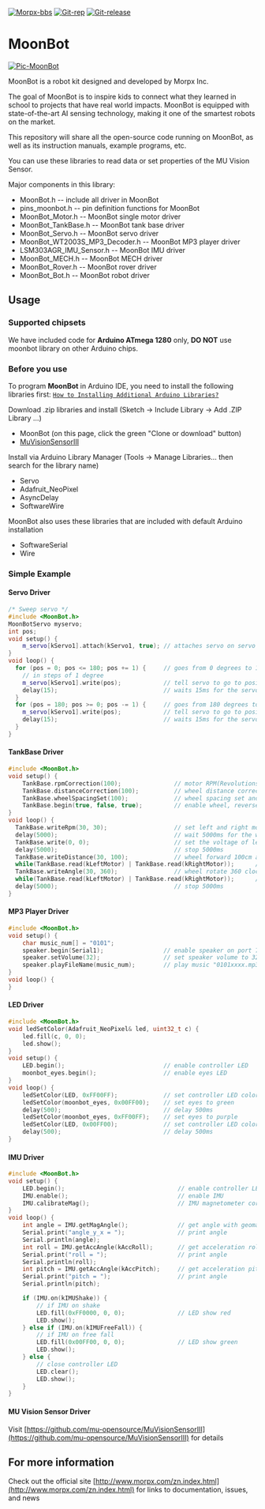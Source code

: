 [![Morpx-bbs](http://bbs.morpx.com/template/mu/images/logo.png)](http://bbs.morpx.com/forum.php)
[![Git-rep](https://img.shields.io/github/repo-size/mu-opensource/MoonBot.svg)](https://github.com/mu-opensource/MoonBot)
[![Git-release](https://img.shields.io/github/downloads/mu-opensource/MoonBot/total.svg)](https://github.com/mu-opensource/MoonBot/releases)


# MoonBot

[![Pic-MoonBot](http://mai.morpx.com/images/moonbot/moonbot.png)](http://mai.morpx.com/)

MoonBot is a robot kit designed and developed by Morpx Inc.

The goal of MoonBot is to inspire kids to connect what they learned in school to projects that have real world impacts. MoonBot is equipped with state-of-the-art AI sensing technology, making it one of the smartest robots on the market.

This repository will share all the open-source code running on MoonBot, as well as its instruction manuals, example programs, etc.

You can use these libraries to read data or set properties of the MU Vision Sensor.

Major components in this library:

* MoonBot.h -- include all driver in MoonBot
* pins_moonbot.h -- pin definition functions for MoonBot
* MoonBot_Motor.h -- MoonBot single motor driver
* MoonBot_TankBase.h -- MoonBot tank base driver
* MoonBot_Servo.h -- MoonBot servo driver
* MoonBot_WT2003S_MP3_Decoder.h -- MoonBot MP3 player driver
* LSM303AGR_IMU_Sensor.h -- MoonBot IMU driver
* MoonBot_MECH.h -- MoonBot MECH driver
* MoonBot_Rover.h -- MoonBot rover driver
* MoonBot_Bot.h --  MoonBot robot driver

## Usage

### Supported chipsets

We have included code for **Arduino ATmega 1280** only, **DO NOT** use moonbot library on other Arduino chips. 

### Before you use

To program **MoonBot** in Arduino IDE, you need to install the following libraries first:
[`How to Installing Additional Arduino Libraries?`](https://www.arduino.cc/en/Guide/Libraries/?setlang=en)

Download .zip libraries and install (Sketch -> Include Library -> Add .ZIP Library ...)
* MoonBot (on this page, click the green "Clone or download" button)
* [MuVisionSensorIII](https://github.com/mu-opensource/MuVisionSensorIII)

Install via Arduino Library Manager (Tools -> Manage Libraries... then search for the library name)
* Servo
* Adafruit_NeoPixel
* AsyncDelay
* SoftwareWire

MoonBot also uses these libraries that are included with default Arduino installation
* SoftwareSerial
* Wire

### Simple Example

#### Servo Driver

```cpp
/* Sweep servo */
#include <MoonBot.h>
MoonBotServo myservo;
int pos;
void setup() {
    m_servo[kServo1].attach(kServo1, true); // attaches servo on servo port 1, and reverse directions
}
void loop() {
  for (pos = 0; pos <= 180; pos += 1) {     // goes from 0 degrees to 180 degrees
    // in steps of 1 degree
    m_servo[kServo1].write(pos);            // tell servo to go to position in variable 'pos'
    delay(15);                              // waits 15ms for the servo to reach the position
  }
  for (pos = 180; pos >= 0; pos -= 1) {     // goes from 180 degrees to 0 degrees
    m_servo[kServo1].write(pos);            // tell servo to go to position in variable 'pos'
    delay(15);                              // waits 15ms for the servo to reach the position
  }
}
```

#### TankBase Driver

```cpp
#include <MoonBot.h>
void setup() {
    TankBase.rpmCorrection(100);               // motor RPM(Revolutions Per Minute) correction(for function `writeRpm()`)
    TankBase.distanceCorrection(100);          // wheel distance correction(for function `writeDistance()`)
    TankBase.wheelSpacingSet(100);             // wheel spacing set and correction(for function `writeAngle()`)
    TankBase.begin(true, false, true);         // enable wheel, reverse left motor directions and enable encoder component
}
void loop() {
  TankBase.writeRpm(30, 30);                   // set left and right motor speed 30RPM
  delay(5000);                                 // wait 5000ms for the wheel to forward
  TankBase.write(0, 0);                        // set the voltage of left and right motors to 0 to stop rotation
  delay(5000);                                 // stop 5000ms
  TankBase.writeDistance(30, 100);             // wheel forward 100cm at 30RPM
  while(TankBase.read(kLeftMotor) | TankBase.read(kRightMotor));      // waiting for wheel to stop
  TankBase.writeAngle(30, 360);                // wheel rotate 360 clockwise
  while(TankBase.read(kLeftMotor) | TankBase.read(kRightMotor));      // waiting for wheel to stop
  delay(5000);                                 // stop 5000ms
}
```

#### MP3 Player Driver

```cpp
#include <MoonBot.h>
void setup() {
    char music_num[] = "0101";
    speaker.begin(Serial1);                 // enable speaker on port 7(hardware serial 1)
    speaker.setVolume(32);                  // set speaker volume to 32/32(100%)
    speaker.playFileName(music_num);        // play music "0101xxxx.mp3"
}
void loop() {
}
```

#### LED Driver

```cpp
#include <MoonBot.h>
void ledSetColor(Adafruit_NeoPixel& led, uint32_t c) {
    led.fill(c, 0, 0);
    led.show();
}
void setup() {
    LED.begin();                            // enable controller LED
    moonbot_eyes.begin();                   // enable eyes LED
}
void loop() {
    ledSetColor(LED, 0xFF00FF);             // set controller LED color to purple
    ledSetColor(moonbot_eyes, 0x00FF00);    // set eyes to green
    delay(500);                             // delay 500ms
    ledSetColor(moonbot_eyes, 0xFF00FF);    // set eyes to purple
    ledSetColor(LED, 0x00FF00);             // set controller LED color to green
    delay(500);                             // delay 500ms
}
```

#### IMU Driver

```cpp
#include <MoonBot.h>
void setup() {
    LED.begin();                                // enable controller LED
    IMU.enable();                               // enable IMU
    IMU.calibrateMag();                         // IMU magnetometer correction
}
void loop() {
    int angle = IMU.getMagAngle();              // get angle with geomagnetic
    Serial.print("angle_y_x = ");               // print angle
    Serial.println(angle);
    int roll = IMU.getAccAngle(kAccRoll);       // get acceleration roll angle
    Serial.print("roll = ");                    // print angle
    Serial.println(roll);
    int pitch = IMU.getAccAngle(kAccPitch);     // get acceleration pitch angle
    Serial.print("pitch = ");                   // print angle
    Serial.println(pitch);

    if (IMU.on(kIMUShake)) {
        // if IMU on shake
        LED.fill(0xFF0000, 0, 0);               // LED show red
        LED.show();
    } else if (IMU.on(kIMUFreeFall)) {
        // if IMU on free fall
        LED.fill(0x00FF00, 0, 0);               // LED show green
        LED.show();   
    } else {
        // close controller LED
        LED.clear();
        LED.show();
    }
}
```

#### MU Vision Sensor Driver
Visit [https://github.com/mu-opensource/MuVisionSensorIII](https://github.com/mu-opensource/MuVisionSensorIII) for details 


## For more information

Check out the official site [http://www.morpx.com/zn.index.html](http://www.morpx.com/zn.index.html) for links to documentation, issues, and news


